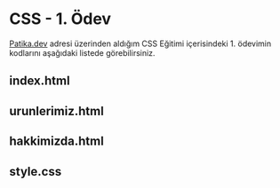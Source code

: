 # CSS - 1. Ödev
[Patika.dev](https://www.patika.dev/tr) adresi üzerinden aldığım CSS Eğitimi içerisindeki 1. ödevimin kodlarını aşağıdaki listede görebilirsiniz.

## index.html

## urunlerimiz.html

## hakkimizda.html

## style.css

